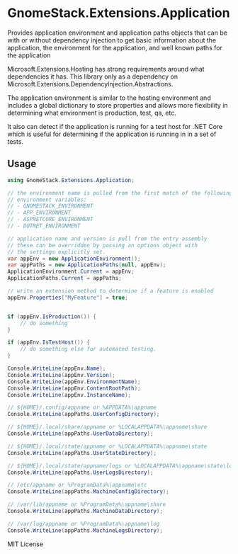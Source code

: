 # GnomeStack.Extensions.Application

Provides application environment and application paths objects that can be
with or without dependency injection to get basic information about the
application, the environment for the application, and well known paths for
the application

Microsoft.Extensions.Hosting has strong requirements around what dependencies
it has.  This library only as a dependency on 
Microsoft.Extensions.DependencyInjection.Abstractions.

The application environment is similar to the hosting environment and includes
a global dictionary to store properties and allows more flexibility in determining
what environment is production, test, qa, etc. 

It also can detect if the application is running for a test host for .NET Core
which is useful for determining if the application is running in in a set of tests.

## Usage

```csharp
using GnomeStack.Extensions.Application;

// the environment name is pulled from the first match of the following
// environment variables:
// - GNOMESTACK_ENVIRONMENT
// - APP_ENVIRONMENT
// - ASPNETCORE_ENVIRONMENT
// - DOTNET_ENVIRONMENT

// application name and version is pull from the entry assembly
// these can be overridden by passing an options object with
// the settings explicitly set.
var appEnv = new ApplicationEnvironment();
var appPaths = new ApplicationPaths(null, appEnv);
ApplicationEnvironment.Current = appEnv;
ApplicationPaths.Current = appPaths;

// write an extension method to determine if a feature is enabled
appEnv.Properties["MyFeature"] = true;


if (appEnv.IsProduction()) {
    // do something    
}

if (appEnv.IsTestHost()) {
    // do something else for automated testing. 
}

Console.WriteLine(appEnv.Name);
Console.WriteLine(appEnv.Version);
Console.WriteLine(appEnv.EnvironmentName);
Console.WriteLine(appEnv.ContentRootPath);
Console.WriteLine(appEnv.InstanceName);

// ${HOME}/.config/appname or %APPDATA%\appname
Console.WriteLine(appPaths.UserConfigDirectory);

// ${HOME}/.local/share/appname or %LOCALAPPDATA%\appname\share
Console.WriteLine(appPaths.UserDataDirectory);

// ${HOME}/.local/state/appname or %LOCALAPPDATA%\appname\state
Console.WriteLine(appPaths.UserStateDirectory);

// ${HOME}/.local/state/appname/logs or %LOCALAPPDATA%\appname\state\logs
Console.WriteLine(appPaths.UserLogsDirectory);

// /etc/appname or %ProgramData%\appname\etc
Console.WriteLine(appPaths.MachineConfigDirectory);

// /var/lib/appname or %ProgramData%\appname\share
Console.WriteLine(appPaths.MachineDataDirectory);

// /var/log/appname or %ProgramData%\appname\log
Console.WriteLine(appPaths.MachineLogsDirectory);
```

MIT License
